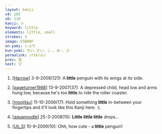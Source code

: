 ```yaml
---
layout: kanji
v4: 105
v6: 110
kanji: 小
keyword: little
elements: little, small
strokes: 3
image: E5B08F
on-yomi: ショウ
kun-yomi: ちい.さい、こ-、お-、さ-
permalink: /rtk/小/
prev: 克
next: 少
---
```


1) [<a href="http://kanji.koohii.com/profile/Harrow">Harrow</a>] 3-9-2008(121): A<strong> little</strong> penguin with its wings at its side.

2) [<a href="http://kanji.koohii.com/profile/pageturner1988">pageturner1988</a>] 13-9-2007(37): A depressed child, head low and arms hung low, because he&#039;s too<strong> little</strong> to ride the roller coaster.

3) [<a href="http://kanji.koohii.com/profile/moojitsu">moojitsu</a>] 11-10-2006(17): Hold something<strong> little</strong> in-between your fingertips and it&#039;ll look like this Kanji here. :).

4) [<a href="http://kanji.koohii.com/profile/aquanoodle">aquanoodle</a>] 25-3-2008(15): <strong>Little</strong><strong> little</strong><strong> little</strong> drops...

5) [<a href="http://kanji.koohii.com/profile/Uli_S">Uli_S</a>] 10-9-2009(10): Ohh, how cute - a<strong> little</strong> penguin!

